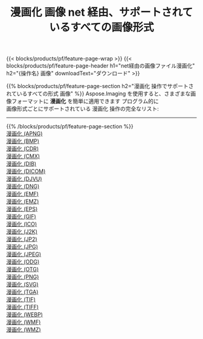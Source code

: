 ﻿---
title: 漫画化 画像 net 経由、サポートされているすべての画像形式 
weight: 3920
url: /ja/net/cartoonify 
lang: ja
langdirlevel: 2
locales: zh-hans,ja,it,ru,de,es,fr,nl,id,lt,pl,pt,vi,tr,ko,zh-hant,ar,hi,th,sv,cs,uk,he
description: Aspose.Imaging を使用すると、net 経由で簡単に 漫画化 イメージを作成できます
---

{{< blocks/products/pf/feature-page-wrap >}}
{{< blocks/products/pf/feature-page-header h1="net経由の画像ファイル漫画化" h2="{操作名} 画像" downloadText="ダウンロード" >}}


{{% blocks/products/pf/feature-page-section  h2="漫画化 操作でサポートされているすべての形式 画像" %}}
Aspose.Imaging を使用すると、さまざまな画像フォーマットに **漫画化** を簡単に適用できます プログラム的に
<br/>
画像形式ごとにサポートされている 漫画化 操作の完全なリスト:
<hr/>
{{% /blocks/products/pf/feature-page-section %}}
<div class="container-fluid productfamilypage bg-gray">
    <div class="convertypes bg-gray agp-content section">
        <div class="container">
		<div class="row other-converters">
		    <div class='col-md-2 other-converter remove-lp remove-rp'><a href="/imaging/ja/net/cartoonify/apng" >漫画化 (APNG)</a></div><div class='col-md-2 other-converter remove-lp remove-rp'><a href="/imaging/ja/net/cartoonify/bmp" >漫画化 (BMP)</a></div><div class='col-md-2 other-converter remove-lp remove-rp'><a href="/imaging/ja/net/cartoonify/cdr" >漫画化 (CDR)</a></div><div class='col-md-2 other-converter remove-lp remove-rp'><a href="/imaging/ja/net/cartoonify/cmx" >漫画化 (CMX)</a></div><div class='col-md-2 other-converter remove-lp remove-rp'><a href="/imaging/ja/net/cartoonify/dib" >漫画化 (DIB)</a></div><div class='col-md-2 other-converter remove-lp remove-rp'><a href="/imaging/ja/net/cartoonify/dicom" >漫画化 (DICOM)</a></div><div class='col-md-2 other-converter remove-lp remove-rp'><a href="/imaging/ja/net/cartoonify/djvu" >漫画化 (DJVU)</a></div><div class='col-md-2 other-converter remove-lp remove-rp'><a href="/imaging/ja/net/cartoonify/dng" >漫画化 (DNG)</a></div><div class='col-md-2 other-converter remove-lp remove-rp'><a href="/imaging/ja/net/cartoonify/emf" >漫画化 (EMF)</a></div><div class='col-md-2 other-converter remove-lp remove-rp'><a href="/imaging/ja/net/cartoonify/emz" >漫画化 (EMZ)</a></div><div class='col-md-2 other-converter remove-lp remove-rp'><a href="/imaging/ja/net/cartoonify/eps" >漫画化 (EPS)</a></div><div class='col-md-2 other-converter remove-lp remove-rp'><a href="/imaging/ja/net/cartoonify/gif" >漫画化 (GIF)</a></div><div class='col-md-2 other-converter remove-lp remove-rp'><a href="/imaging/ja/net/cartoonify/ico" >漫画化 (ICO)</a></div><div class='col-md-2 other-converter remove-lp remove-rp'><a href="/imaging/ja/net/cartoonify/j2k" >漫画化 (J2K)</a></div><div class='col-md-2 other-converter remove-lp remove-rp'><a href="/imaging/ja/net/cartoonify/jp2" >漫画化 (JP2)</a></div><div class='col-md-2 other-converter remove-lp remove-rp'><a href="/imaging/ja/net/cartoonify/jpg" >漫画化 (JPG)</a></div><div class='col-md-2 other-converter remove-lp remove-rp'><a href="/imaging/ja/net/cartoonify/jpeg" >漫画化 (JPEG)</a></div><div class='col-md-2 other-converter remove-lp remove-rp'><a href="/imaging/ja/net/cartoonify/odg" >漫画化 (ODG)</a></div><div class='col-md-2 other-converter remove-lp remove-rp'><a href="/imaging/ja/net/cartoonify/otg" >漫画化 (OTG)</a></div><div class='col-md-2 other-converter remove-lp remove-rp'><a href="/imaging/ja/net/cartoonify/png" >漫画化 (PNG)</a></div><div class='col-md-2 other-converter remove-lp remove-rp'><a href="/imaging/ja/net/cartoonify/svg" >漫画化 (SVG)</a></div><div class='col-md-2 other-converter remove-lp remove-rp'><a href="/imaging/ja/net/cartoonify/tga" >漫画化 (TGA)</a></div><div class='col-md-2 other-converter remove-lp remove-rp'><a href="/imaging/ja/net/cartoonify/tif" >漫画化 (TIF)</a></div><div class='col-md-2 other-converter remove-lp remove-rp'><a href="/imaging/ja/net/cartoonify/tiff" >漫画化 (TIFF)</a></div><div class='col-md-2 other-converter remove-lp remove-rp'><a href="/imaging/ja/net/cartoonify/webp" >漫画化 (WEBP)</a></div><div class='col-md-2 other-converter remove-lp remove-rp'><a href="/imaging/ja/net/cartoonify/wmf" >漫画化 (WMF)</a></div><div class='col-md-2 other-converter remove-lp remove-rp'><a href="/imaging/ja/net/cartoonify/wmz" >漫画化 (WMZ)</a></div>
                </div>
        </div>
    </div>
</div>
<br/>
